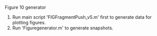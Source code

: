 Figure 10 generator

1. Run main script 'FIGFragmentPush_v5.m' first to generate data for plotting figures.
2. Run 'Figuregenerator.m' to generate snapshots.
